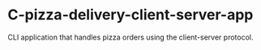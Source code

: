 # C-pizza-delivery-client-server-app
CLI application that handles pizza orders using the client-server protocol.
